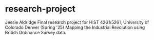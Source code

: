 # research-project

Jessie Aldridge
Final research project for HIST 4261/5261, University of Colorado Denver (Spring '25)
Mapping the Industrial Revolution using British Ordinance Survey data.
